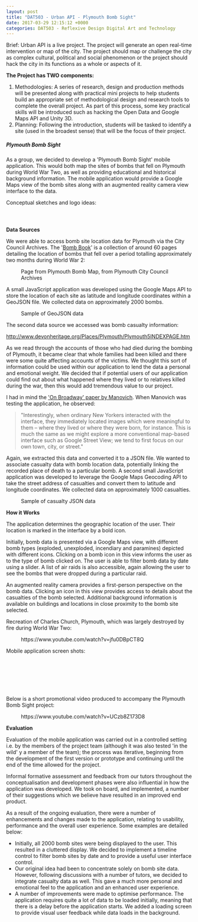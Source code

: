```yaml
---
layout: post
title: "DAT503 - Urban API - Plymouth Bomb Sight"
date: 2017-03-29 12:15:12 +0000
categories: DAT503 - Reflexive Design Digital Art and Technology
---
```


<!-- wp:paragraph {"className":"brief"} -->
<p class="brief">Brief: Urban API is a live project. The project will generate an open real-time intervention or map of the city. The project should map or challenge the city as complex cultural, political and social phenomenon or the project should hack the city in its functions as a whole or aspects of it.</p>
<!-- /wp:paragraph -->

<!-- wp:paragraph -->
<p><strong>The Project has TWO components:</strong></p>
<!-- /wp:paragraph -->

<!-- wp:list {"ordered":true} -->
<ol><!-- wp:list-item -->
<li>Methodologies: A series of research, design and production methods will be&nbsp;presented along with practical mini projects to help students build an&nbsp;appropriate set of methodological design and research tools to complete the&nbsp;overall project. As part of this process, some key practical skills will be&nbsp;introduced such as hacking the Open Data and Google Maps API and Unity&nbsp;3D.</li>
<!-- /wp:list-item -->

<!-- wp:list-item -->
<li>Planning: Following the introduction, students will be tasked to identify a site&nbsp;(used in the broadest sense) that will be the focus of their project.</li>
<!-- /wp:list-item --></ol>
<!-- /wp:list -->

<!-- wp:heading {"level":5} -->
<h5 class="wp-block-heading">Plymouth Bomb Sight</h5>
<!-- /wp:heading -->

<!-- wp:paragraph -->
<p>As a group, we decided to develop a&nbsp;'Plymouth Bomb Sight' mobile application. This would both map the sites of bombs that fell on Plymouth during World War Two, as well as providing educational and historical background information. The mobile application would provide a Google Maps view of the bomb sites along with an augmented reality camera view interface to the data.</p>
<!-- /wp:paragraph -->

<!-- wp:paragraph -->
<p>Conceptual sketches and logo ideas:</p>
<!-- /wp:paragraph -->

<!-- wp:gallery {"linkTo":"media"} -->
<figure class="wp-block-gallery has-nested-images columns-default is-cropped"><!-- wp:image {"id":838,"sizeSlug":"large","linkDestination":"media"} -->
<figure class="wp-block-image size-large"><a href="{{ site.baseurl }}/wp-content/uploads/2023/05/plymouth-bombsight-conceptual-sketch-01_33570786571_o.jpg"><img src="https://www.circleseven.co.uk/wp-content/uploads/2023/05/plymouth-bombsight-conceptual-sketch-01_33570786571_o.jpg" alt="" class="wp-image-838"/></a></figure>
<!-- /wp:image -->

<!-- wp:image {"id":837,"sizeSlug":"large","linkDestination":"media"} -->
<figure class="wp-block-image size-large"><a href="{{ site.baseurl }}/wp-content/uploads/2023/05/plymouth-bombsight-conceptual-sketch-02_33570788761_o.jpg"><img src="https://www.circleseven.co.uk/wp-content/uploads/2023/05/plymouth-bombsight-conceptual-sketch-02_33570788761_o.jpg" alt="" class="wp-image-837"/></a></figure>
<!-- /wp:image -->

<!-- wp:image {"id":836,"sizeSlug":"large","linkDestination":"media"} -->
<figure class="wp-block-image size-large"><a href="{{ site.baseurl }}/wp-content/uploads/2023/05/plymouth-bombsight-logo-ideas_33570788371_o.jpg"><img src="https://www.circleseven.co.uk/wp-content/uploads/2023/05/plymouth-bombsight-logo-ideas_33570788371_o.jpg" alt="" class="wp-image-836"/></a></figure>
<!-- /wp:image --></figure>
<!-- /wp:gallery -->

<!-- wp:paragraph -->
<p><strong>Data Sources</strong></p>
<!-- /wp:paragraph -->

<!-- wp:paragraph -->
<p>We were able to access bomb site location data for Plymouth via the City Council Archives. The '<a href="http://web.plymouth.gov.uk/archivescatalogue?criteria=bomb+book&amp;operator=AND">Bomb Book</a>' is a collection of around 60 pages detailing the location of bombs that fell over a period totalling approximately two months during World War 2:</p>
<!-- /wp:paragraph -->

<!-- wp:image {"id":839,"sizeSlug":"large","linkDestination":"media"} -->
<figure class="wp-block-image size-large"><a href="{{ site.baseurl }}/wp-content/uploads/2023/05/Page42.jpeg"><img src="https://www.circleseven.co.uk/wp-content/uploads/2023/05/Page42-1024x848.jpeg" alt="" class="wp-image-839"/></a><figcaption class="wp-element-caption"> Page from Plymouth Bomb Map, from Plymouth City Council Archives</figcaption></figure>
<!-- /wp:image -->

<!-- wp:paragraph -->
<p>A small JavaScript application was developed using the Google Maps API to store the location of each site as latitude and longitude coordinates within a GeoJSON file. We collected data on approximately 2000 bombs.</p>
<!-- /wp:paragraph -->

<!-- wp:image {"id":840,"sizeSlug":"full","linkDestination":"media"} -->
<figure class="wp-block-image size-full"><a href="{{ site.baseurl }}/wp-content/uploads/2023/05/geojson_capture.jpeg"><img src="https://www.circleseven.co.uk/wp-content/uploads/2023/05/geojson_capture.jpeg" alt="" class="wp-image-840"/></a><figcaption class="wp-element-caption">Sample of GeoJSON data</figcaption></figure>
<!-- /wp:image -->

<!-- wp:paragraph -->
<p>The second data source we accessed was bomb casualty information:</p>
<!-- /wp:paragraph -->

<!-- wp:paragraph -->
<p><a href="http://www.devonheritage.org/Places/Plymouth/Plymouth5INDEXPAGE.htm">http://www.devonheritage.org/Places/Plymouth/Plymouth5INDEXPAGE.htm</a></p>
<!-- /wp:paragraph -->

<!-- wp:paragraph -->
<p>As we read through the accounts of those who had died during the bombing of Plymouth, it became clear that whole families had been killed and there were some quite affecting accounts of the victims. We thought this sort of information could be used within our application to lend the data a personal and emotional weight. We decided that if potential users of our application could find out about what happened where they lived or to relatives killed during the war, then this would add tremendous value to our project.</p>
<!-- /wp:paragraph -->

<!-- wp:paragraph -->
<p>I had in mind the <a href="{{ site.baseurl }}/dat503-on-broadway-paper-review/">'On Broadway' paper by Manovich</a>. When Manovich was testing the application, he observed:</p>
<!-- /wp:paragraph -->

<!-- wp:quote -->
<blockquote class="wp-block-quote"><!-- wp:paragraph -->
<p>"Interestingly, when ordinary New Yorkers interacted with the interface, they immediately located images which were meaningful to them – where they lived or where they were born, for instance. This is much the same as we might explore a more conventional map-based interface such as Google Street View; we tend to first focus on our own town, city, or street."</p>
<!-- /wp:paragraph --></blockquote>
<!-- /wp:quote -->

<!-- wp:paragraph -->
<p>Again, we extracted this data and converted it to a JSON file. We wanted to associate casualty data with bomb location data, potentially linking the recorded place of death to a particular bomb. A second small JavaScript application was developed to leverage the Google Maps Geocoding API to take the street address of casualties and convert them to latitude and longitude coordinates. We collected data on approximately 1000 casualties.</p>
<!-- /wp:paragraph -->

<!-- wp:image {"id":841,"sizeSlug":"large","linkDestination":"media"} -->
<figure class="wp-block-image size-large"><a href="{{ site.baseurl }}/wp-content/uploads/2023/05/casualty_json.jpeg"><img src="https://www.circleseven.co.uk/wp-content/uploads/2023/05/casualty_json-1024x319.jpeg" alt="" class="wp-image-841"/></a><figcaption class="wp-element-caption">Sample of casualty JSON data</figcaption></figure>
<!-- /wp:image -->

<!-- wp:paragraph -->
<p><strong>How it Works</strong></p>
<!-- /wp:paragraph -->

<!-- wp:paragraph -->
<p>The application determines the geographic location of the user. Their location is marked in the interface by a bold icon.</p>
<!-- /wp:paragraph -->

<!-- wp:paragraph -->
<p>Initially, bomb data is presented via a Google Maps view, with different bomb types (exploded, unexploded, incendiary and paramines) depicted with different icons. Clicking on a bomb icon in this view informs the user as to the type of bomb clicked on. The user is able to filter bomb data by date using a slider. A list of air raids is also accessible, again allowing the user to see the bombs that were dropped during a particular raid.</p>
<!-- /wp:paragraph -->

<!-- wp:paragraph -->
<p>An augmented reality camera provides a first-person perspective on the bomb data. Clicking an icon in this view provides access to details about the casualties of the bomb selected. Additional background information is available on buildings and locations&nbsp;in close proximity to the bomb site selected.</p>
<!-- /wp:paragraph -->

<!-- wp:paragraph -->
<p>Recreation of Charles Church, Plymouth, which was largely destroyed by fire during World War Two:</p>
<!-- /wp:paragraph -->

<!-- wp:embed {"url":"https://www.youtube.com/watch?v=jfu0DBpCT8Q","type":"video","providerNameSlug":"youtube","responsive":true,"className":"wp-embed-aspect-16-9 wp-has-aspect-ratio"} -->
<figure class="wp-block-embed is-type-video is-provider-youtube wp-block-embed-youtube wp-embed-aspect-16-9 wp-has-aspect-ratio"><div class="wp-block-embed__wrapper">
https://www.youtube.com/watch?v=jfu0DBpCT8Q
</div></figure>
<!-- /wp:embed -->

<!-- wp:paragraph -->
<p>Mobile application screen shots:</p>
<!-- /wp:paragraph -->

<!-- wp:gallery {"linkTo":"media"} -->
<figure class="wp-block-gallery has-nested-images columns-default is-cropped"><!-- wp:image {"id":845,"sizeSlug":"large","linkDestination":"none"} -->
<figure class="wp-block-image size-large"><img src="https://www.circleseven.co.uk/wp-content/uploads/2023/05/plymouth-bombsight-air-raid-list_33700017625_o-576x1024.png" alt="" class="wp-image-845"/></figure>
<!-- /wp:image -->

<!-- wp:image {"id":844,"sizeSlug":"large","linkDestination":"media"} -->
<figure class="wp-block-image size-large"><a href="{{ site.baseurl }}/wp-content/uploads/2023/05/plymouth-bombsight-augmented-reality-view_33561359696_o.png"><img src="https://www.circleseven.co.uk/wp-content/uploads/2023/05/plymouth-bombsight-augmented-reality-view_33561359696_o.png" alt="" class="wp-image-844"/></a></figure>
<!-- /wp:image -->

<!-- wp:image {"id":847,"sizeSlug":"large","linkDestination":"none"} -->
<figure class="wp-block-image size-large"><img src="https://www.circleseven.co.uk/wp-content/uploads/2023/05/plymouth-bombsight-casualty-details_33700016455_o-576x1024.png" alt="" class="wp-image-847"/></figure>
<!-- /wp:image -->

<!-- wp:image {"id":846,"sizeSlug":"large","linkDestination":"none"} -->
<figure class="wp-block-image size-large"><img src="https://www.circleseven.co.uk/wp-content/uploads/2023/05/plymouth-bombsight-casualty-list_33315880710_o-576x1024.png" alt="" class="wp-image-846"/></figure>
<!-- /wp:image -->

<!-- wp:image {"id":843,"sizeSlug":"large","linkDestination":"media"} -->
<figure class="wp-block-image size-large"><a href="{{ site.baseurl }}/wp-content/uploads/2023/05/plymouth-bombsight-google-maps-view_33472895031_o.png"><img src="https://www.circleseven.co.uk/wp-content/uploads/2023/05/plymouth-bombsight-google-maps-view_33472895031_o.png" alt="" class="wp-image-843"/></a></figure>
<!-- /wp:image -->

<!-- wp:image {"id":848,"sizeSlug":"large","linkDestination":"none"} -->
<figure class="wp-block-image size-large"><img src="https://www.circleseven.co.uk/wp-content/uploads/2023/05/plymouth-bombsight-loading-screen_32886604283_o-576x1024.png" alt="" class="wp-image-848"/></figure>
<!-- /wp:image -->

<!-- wp:image {"id":842,"sizeSlug":"large","linkDestination":"media"} -->
<figure class="wp-block-image size-large"><a href="{{ site.baseurl }}/wp-content/uploads/2023/05/plymouth-bombsight-location-background-information_33561359746_o.png"><img src="https://www.circleseven.co.uk/wp-content/uploads/2023/05/plymouth-bombsight-location-background-information_33561359746_o.png" alt="" class="wp-image-842"/></a></figure>
<!-- /wp:image --></figure>
<!-- /wp:gallery -->

<!-- wp:paragraph -->
<p>Below is a&nbsp;short promotional video produced to accompany the Plymouth Bomb Sight project:</p>
<!-- /wp:paragraph -->

<!-- wp:embed {"url":"https://www.youtube.com/watch?v=UCzb8Z173D8","type":"video","providerNameSlug":"youtube","responsive":true,"className":"wp-embed-aspect-16-9 wp-has-aspect-ratio"} -->
<figure class="wp-block-embed is-type-video is-provider-youtube wp-block-embed-youtube wp-embed-aspect-16-9 wp-has-aspect-ratio"><div class="wp-block-embed__wrapper">
https://www.youtube.com/watch?v=UCzb8Z173D8
</div></figure>
<!-- /wp:embed -->

<!-- wp:paragraph -->
<p><strong>Evaluation</strong></p>
<!-- /wp:paragraph -->

<!-- wp:paragraph -->
<p>Evaluation of the mobile application was carried out in a controlled setting i.e. by the members of the project team (although it was also tested 'in the wild' y a member of the team); the process was iterative, beginning from the development of the first version or prototype and continuing until the end of the time allowed for the project.</p>
<!-- /wp:paragraph -->

<!-- wp:paragraph -->
<p>Informal formative assessment and feedback from&nbsp;our tutors throughout the conceptualisation and development phases were also influential in how the application was developed. We took on board, and implemented, a number of their suggestions which we believe have resulted in an improved end product.</p>
<!-- /wp:paragraph -->

<!-- wp:paragraph -->
<p>As a result of the ongoing evaluation, there were a number of enhancements and changes made to the application, relating to usability, performance and the overall user experience. Some examples are detailed below:</p>
<!-- /wp:paragraph -->

<!-- wp:list -->
<ul><!-- wp:list-item -->
<li>Initially, all 2000 bomb sites were being displayed to the user. This resulted in a cluttered display. We decided to implement a timeline control to filter bomb sites by date and to provide a useful user interface control.</li>
<!-- /wp:list-item -->

<!-- wp:list-item -->
<li>Our original idea had been to concentrate solely on bomb site data. However, following discussions with a number of tutors, we decided to integrate casualty data as well. This gave a much more personal and emotional feel to the application and an enhanced user experience.</li>
<!-- /wp:list-item -->

<!-- wp:list-item -->
<li>A number of improvements were made to optimise performance. The application requires quite a lot of data to be loaded initially, meaning that there is a delay before the application starts. We added a loading screen to provide visual user feedback while data loads in the background.</li>
<!-- /wp:list-item --></ul>
<!-- /wp:list -->